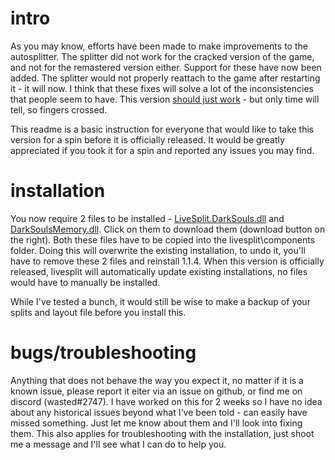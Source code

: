 # intro
As you may know, efforts have been made to make improvements to the autosplitter. The splitter did not work for the cracked version of the game, and not for the remastered version either. Support for these have now been added. The splitter would not properly reattach to the game after restarting it - it will now. I think that these fixes will solve a lot of the inconsistencies that people seem to have. This version [should just work](https://imgur.com/hguyOjZ) - but only time will tell, so fingers crossed.

This readme is a basic instruction for everyone that would like to take this version for a spin before it is officially released. It would be greatly appreciated if you took it for a spin and reported any issues you may find.

# installation
You now require 2 files to be installed - [LiveSplit.DarkSouls.dll](https://github.com/Grimelios/LiveSplit.DarkSouls/blob/remastered/Components/LiveSplit.DarkSouls.dll) and [DarkSoulsMemory.dll](https://github.com/Grimelios/LiveSplit.DarkSouls/blob/remastered/Components/DarkSoulsMemory.dll). Click on them to download them (download button on the right). Both these files have to be copied into the livesplit\components folder. Doing this will overwrite the existing installation, to undo it, you'll have to remove these 2 files and reinstall 1.1.4. When this version is officially released, livesplit will automatically update existing installations, no files would have to manually be installed.

While I've tested a bunch, it would still be wise to make a backup of your splits and layout file before you install this.

# bugs/troubleshooting

Anything that does not behave the way you expect it, no matter if it is a known issue, please report it eiter via an issue on github, or find me on discord (wasted#2747). I have worked on this for 2 weeks so I have no idea about any historical issues beyond what I've been told - can easily have missed something. Just let me know about them and I'll look into fixing them. This also applies for troubleshooting with the installation, just shoot me a message and I'll see what I can do to help you.
